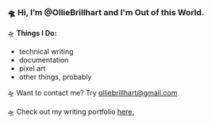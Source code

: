 ### :flying_saucer: **Hi, I’m @OllieBrillhart and I'm Out of this World.**

:flying_saucer: **Things I Do:** 
   * technical writing 
   * documentation 
   * pixel art
   * other things, probably
   
:flying_saucer: Want to contact me? Try olliebrillhart@gmail.com

:flying_saucer: Check out my writing portfolio [here.](www.somesmallsomethings.wordpress.com)


<!---
OllieBrillhart/OllieBrillhart is a ✨ special ✨ repository because its `README.md` (this file) appears on your GitHub profile.
You can click the Preview link to take a look at your changes.
--->
